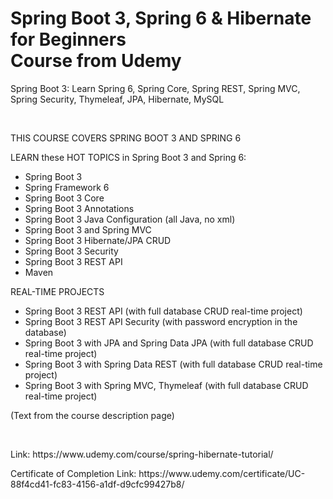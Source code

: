 
# Spring Boot 3, Spring 6 & Hibernate for Beginners <br> Course from Udemy

<p>Spring Boot 3: Learn Spring 6, Spring Core, Spring REST, Spring MVC, Spring Security, Thymeleaf, JPA, Hibernate, MySQL</p>

<br>

<p>THIS COURSE COVERS SPRING BOOT 3 AND SPRING 6</p>

<p>LEARN these HOT TOPICS in Spring Boot 3 and Spring 6:</p>

<ul>
    <li>Spring Boot 3</li>
    <li>Spring Framework 6</li>
    <li>Spring Boot 3 Core</li>
    <li>Spring Boot 3 Annotations</li>
    <li>Spring Boot 3 Java Configuration (all Java, no xml)</li>
    <li>Spring Boot 3 and Spring MVC</li>
    <li>Spring Boot 3 Hibernate/JPA CRUD</li>
    <li>Spring Boot 3 Security</li>
    <li>Spring Boot 3 REST API</li>
    <li>Maven</li>
</ul>

<p>REAL-TIME PROJECTS</p>

<ul>
    <li>Spring Boot 3 REST API (with full database CRUD real-time project)</li>
    <li>Spring Boot 3 REST API Security (with password encryption in the database)</li>
    <li>Spring Boot 3 with JPA and Spring Data JPA (with full database CRUD real-time project)</li>
    <li>Spring Boot 3 with Spring Data REST (with full database CRUD real-time project)</li>
    <li>Spring Boot 3 with Spring MVC, Thymeleaf (with full database CRUD real-time project)</li>
</ul>

<p>(Text from the course description page)</p>

<br>

<p>Link: https://www.udemy.com/course/spring-hibernate-tutorial/</p>

<p>Certificate of Completion Link: https://www.udemy.com/certificate/UC-88f4cd41-fc83-4156-a1df-d9cfc99427b8/</p>

